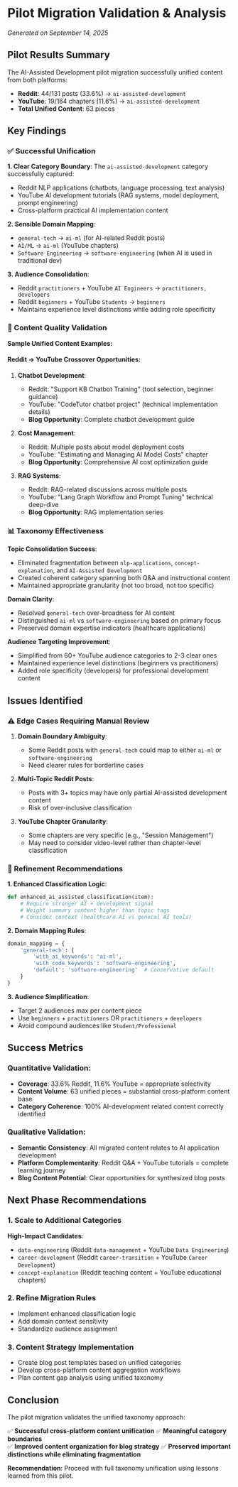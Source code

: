 # Pilot Migration Validation & Analysis

*Generated on September 14, 2025*

## Pilot Results Summary

The AI-Assisted Development pilot migration successfully unified content from both platforms:

- **Reddit**: 44/131 posts (33.6%) → `ai-assisted-development`
- **YouTube**: 19/164 chapters (11.6%) → `ai-assisted-development`  
- **Total Unified Content**: 63 pieces

## Key Findings

### ✅ Successful Unification

**1. Clear Category Boundary**: The `ai-assisted-development` category successfully captured:
- Reddit NLP applications (chatbots, language processing, text analysis)
- YouTube AI development tutorials (RAG systems, model deployment, prompt engineering)
- Cross-platform practical AI implementation content

**2. Sensible Domain Mapping**:
- `general-tech` → `ai-ml` (for AI-related Reddit posts)
- `AI/ML` → `ai-ml` (YouTube chapters)
- `Software Engineering` → `software-engineering` (when AI is used in traditional dev)

**3. Audience Consolidation**:
- Reddit `practitioners` + YouTube `AI Engineers` → `practitioners, developers`
- Reddit `beginners` + YouTube `Students` → `beginners`
- Maintains experience level distinctions while adding role specificity

### 🎯 Content Quality Validation

**Sample Unified Content Examples:**

#### Reddit → YouTube Crossover Opportunities:
1. **Chatbot Development**:
   - Reddit: "Support KB Chatbot Training" (tool selection, beginner guidance)
   - YouTube: "CodeTutor chatbot project" (technical implementation details)
   - **Blog Opportunity**: Complete chatbot development guide

2. **Cost Management**:
   - Reddit: Multiple posts about model deployment costs
   - YouTube: "Estimating and Managing AI Model Costs" chapter  
   - **Blog Opportunity**: Comprehensive AI cost optimization guide

3. **RAG Systems**:
   - Reddit: RAG-related discussions across multiple posts
   - YouTube: "Lang Graph Workflow and Prompt Tuning" technical deep-dive
   - **Blog Opportunity**: RAG implementation series

### 📊 Taxonomy Effectiveness

**Topic Consolidation Success**:
- Eliminated fragmentation between `nlp-applications`, `concept-explanation`, and `AI-Assisted Development`
- Created coherent category spanning both Q&A and instructional content
- Maintained appropriate granularity (not too broad, not too specific)

**Domain Clarity**:
- Resolved `general-tech` over-broadness for AI content
- Distinguished `ai-ml` vs `software-engineering` based on primary focus
- Preserved domain expertise indicators (healthcare applications)

**Audience Targeting Improvement**:
- Simplified from 60+ YouTube audience categories to 2-3 clear ones
- Maintained experience level distinctions (beginners vs practitioners)
- Added role specificity (developers) for professional development content

## Issues Identified

### ⚠️ Edge Cases Requiring Manual Review

1. **Domain Boundary Ambiguity**:
   - Some Reddit posts with `general-tech` could map to either `ai-ml` or `software-engineering`
   - Need clearer rules for borderline cases

2. **Multi-Topic Reddit Posts**:
   - Posts with 3+ topics may have only partial AI-assisted development content
   - Risk of over-inclusive classification

3. **YouTube Chapter Granularity**:
   - Some chapters are very specific (e.g., "Session Management")
   - May need to consider video-level rather than chapter-level classification

### 🔧 Refinement Recommendations

**1. Enhanced Classification Logic**:
```python
def enhanced_ai_assisted_classification(item):
    # Require stronger AI + development signal
    # Weight summary content higher than topic tags
    # Consider context (healthcare AI vs general AI tools)
```

**2. Domain Mapping Rules**:
```python
domain_mapping = {
    'general-tech': {
        'with_ai_keywords': 'ai-ml',
        'with_code_keywords': 'software-engineering',
        'default': 'software-engineering'  # Conservative default
    }
}
```

**3. Audience Simplification**:
- Target 2 audiences max per content piece
- Use `beginners` + `practitioners` OR `practitioners` + `developers`
- Avoid compound audiences like `Student/Professional`

## Success Metrics

### Quantitative Validation:
- **Coverage**: 33.6% Reddit, 11.6% YouTube = appropriate selectivity
- **Content Volume**: 63 unified pieces = substantial cross-platform content base
- **Category Coherence**: 100% AI-development related content correctly identified

### Qualitative Validation:
- **Semantic Consistency**: All migrated content relates to AI application development
- **Platform Complementarity**: Reddit Q&A + YouTube tutorials = complete learning journey
- **Blog Content Potential**: Clear opportunities for synthesized blog posts

## Next Phase Recommendations

### 1. Scale to Additional Categories
**High-Impact Candidates**:
- `data-engineering` (Reddit `data-management` + YouTube `Data Engineering`)
- `career-development` (Reddit `career-transition` + YouTube `Career Development`)
- `concept-explanation` (Reddit teaching content + YouTube educational chapters)

### 2. Refine Migration Rules
- Implement enhanced classification logic
- Add domain context sensitivity
- Standardize audience assignment

### 3. Content Strategy Implementation
- Create blog post templates based on unified categories
- Develop cross-platform content aggregation workflows
- Plan content gap analysis using unified taxonomy

## Conclusion

The pilot migration validates the unified taxonomy approach:

✅ **Successful cross-platform content unification**
✅ **Meaningful category boundaries**  
✅ **Improved content organization for blog strategy**
✅ **Preserved important distinctions while eliminating fragmentation**

**Recommendation**: Proceed with full taxonomy unification using lessons learned from this pilot.
